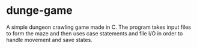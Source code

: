# dunge-game
A simple dungeon crawling game made in C. The program takes input files to form the maze and then uses case statements and file I/O in order to handle movement and save states.
